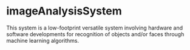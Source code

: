 # imageAnalysisSystem
This system is a low-footprint versatile system involving hardware and software developments for recognition of objects and/or faces through machine learning algorithms.
